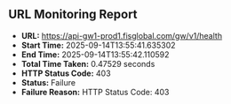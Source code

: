## URL Monitoring Report

- **URL:** https://api-gw1-prod1.fisglobal.com/gw/v1/health
- **Start Time:** 2025-09-14T13:55:41.635302
- **End Time:** 2025-09-14T13:55:42.110592
- **Total Time Taken:** 0.47529 seconds
- **HTTP Status Code:** 403
- **Status:** Failure
- **Failure Reason:** HTTP Status Code: 403
